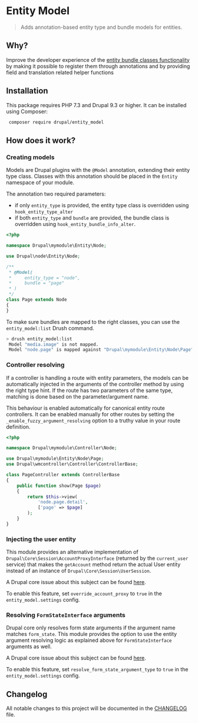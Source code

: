 Entity Model
======================

> Adds annotation-based entity type and bundle models for entities.

## Why?
Improve the developer experience of the [entity bundle classes functionality](https://www.drupal.org/node/3191609) 
by making it possible to register them through annotations and by providing field and translation related helper 
functions

## Installation

This package requires PHP 7.3 and Drupal 9.3 or higher. It can be installed using Composer:

```bash
 composer require drupal/entity_model
```

## How does it work?
### Creating models
Models are Drupal plugins with the `@Model` annotation, extending their entity type class. Classes with this
annotation should be placed in the `Entity` namespace of your module.

The annotation two required parameters:
- if only `entity_type` is provided, the entity type class is overridden using `hook_entity_type_alter`
- if both `entity_type` and `bundle` are provided, the bundle class is overridden using `hook_entity_bundle_info_alter`. 

```php
<?php

namespace Drupal\mymodule\Entity\Node;

use Drupal\node\Entity\Node;

/**
 * @Model(
 *     entity_type = "node",
 *     bundle = "page"
 * )
 */
class Page extends Node
{
}
```

To make sure bundles are mapped to the right classes, you can use the
`entity_model:list` Drush command.

```bash
> drush entity_model:list
 Model "media.image" is not mapped.
 Model "node.page" is mapped against "Drupal\mymodule\Entity\Node\Page".
```

### Controller resolving
If a controller is handling a route with entity parameters, the models
can be automatically injected in the arguments of the controller method
by using the right type hint. If the route has two parameters of the same type, 
matching is done based on the parameter/argument name.

This behaviour is enabled automatically for canonical entity route controllers.
It can be enabled manually for other routes by setting the `_enable_fuzzy_argument_resolving` 
option to a truthy value in your route definition.

```php
<?php

namespace Drupal\mymodule\Controller\Node;

use Drupal\mymodule\Entity\Node\Page;
use Drupal\wmcontroller\Controller\ControllerBase;

class PageController extends ControllerBase
{
    public function show(Page $page)
    {
        return $this->view(
            'node.page.detail',
            ['page' => $page]
        );
    }
}
```

### Injecting the user entity
This module provides an alternative implementation of
`Drupal\Core\Session\AccountProxyInterface` (returned by the
`current_user` service) that makes the `getAccount` method return the
actual User entity instead of an instance of `Drupal\Core\Session\UserSession`.

A Drupal core issue about this subject can be found [here](https://www.drupal.org/node/2345611).

To enable this feature, set `override_account_proxy` to `true` in the `entity_model.settings` config.

### Resolving `FormStateInterface` arguments
Drupal core only resolves form state arguments if the argument name matches `form_state`. This module provides the 
option to use the entity argument resolving logic as explained above for `FormStateInterface` arguments as well.

A Drupal core issue about this subject can be found [here](https://www.drupal.org/project/drupal/issues/3006502).

To enable this feature, set `resolve_form_state_argument_type` to `true` in the `entity_model.settings` config.

## Changelog
All notable changes to this project will be documented in the
[CHANGELOG](CHANGELOG.md) file.
